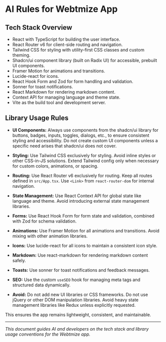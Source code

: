 # AI Rules for Webtmize App

## Tech Stack Overview

- React with TypeScript for building the user interface.
- React Router v6 for client-side routing and navigation.
- Tailwind CSS for styling with utility-first CSS classes and custom theming.
- Shadcn/ui component library (built on Radix UI) for accessible, prebuilt UI components.
- Framer Motion for animations and transitions.
- Lucide-react for icons.
- React Hook Form and Zod for form handling and validation.
- Sonner for toast notifications.
- React Markdown for rendering markdown content.
- Context API for managing language and theme state.
- Vite as the build tool and development server.

## Library Usage Rules

- **UI Components:** Always use components from the shadcn/ui library for buttons, badges, inputs, toggles, dialogs, etc., to ensure consistent styling and accessibility. Do not create custom UI components unless a specific need arises that shadcn/ui does not cover.

- **Styling:** Use Tailwind CSS exclusively for styling. Avoid inline styles or other CSS-in-JS solutions. Extend Tailwind config only when necessary for custom colors, animations, or spacing.

- **Routing:** Use React Router v6 exclusively for routing. Keep all routes defined in `src/App.tsx`. Use `<Link>` from `react-router-dom` for internal navigation.

- **State Management:** Use React Context API for global state like language and theme. Avoid introducing external state management libraries.

- **Forms:** Use React Hook Form for form state and validation, combined with Zod for schema validation.

- **Animations:** Use Framer Motion for all animations and transitions. Avoid mixing with other animation libraries.

- **Icons:** Use lucide-react for all icons to maintain a consistent icon style.

- **Markdown:** Use react-markdown for rendering markdown content safely.

- **Toasts:** Use sonner for toast notifications and feedback messages.

- **SEO:** Use the custom `useSEO` hook for managing meta tags and structured data dynamically.

- **Avoid:** Do not add new UI libraries or CSS frameworks. Do not use jQuery or other DOM manipulation libraries. Avoid heavy state management libraries like Redux unless explicitly requested.

This ensures the app remains lightweight, consistent, and maintainable.

---

*This document guides AI and developers on the tech stack and library usage conventions for the Webtmize app.*